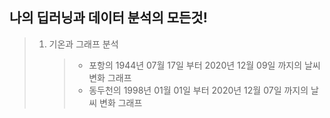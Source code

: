 ## 나의 딥러닝과 데이터 분석의 모든것!
>1. 기온과 그래프 분석
>    > * 포항의 1944년 07월 17일 부터 2020년 12월 09일 까지의 날씨 변화 그래프<br/>
>    > * 동두천의 1998년 01월 01일 부터 2020년 12월 07일 까지의 날씨 변화 그래프<br/>



